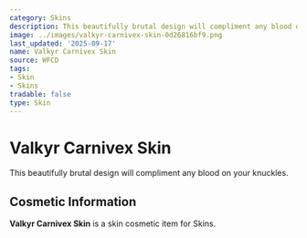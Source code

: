 ```yaml
---
category: Skins
description: This beautifully brutal design will compliment any blood on your knuckles.
image: ../images/valkyr-carnivex-skin-0d26816bf9.png
last_updated: '2025-09-17'
name: Valkyr Carnivex Skin
source: WFCD
tags:
- Skin
- Skins
tradable: false
type: Skin
---
```


# Valkyr Carnivex Skin

This beautifully brutal design will compliment any blood on your knuckles.

## Cosmetic Information

**Valkyr Carnivex Skin** is a skin cosmetic item for Skins.

